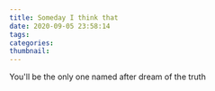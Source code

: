 ```yaml
---
title: Someday I think that
date: 2020-09-05 23:58:14
tags:
categories:
thumbnail:
---
```

You'll be the only one named after dream of the truth
